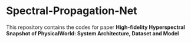 # Spectral-Propagation-Net
This repository contains the codes for paper __High-fidelity Hyperspectral Snapshot of PhysicalWorld: System Architecture, Dataset and Model__ 
